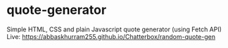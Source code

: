 # quote-generator

Simple HTML, CSS and plain Javascript quote generator (using Fetch API) <br />
Live: https://abbaskhurram255.github.io/Chatterbox/random-quote-gen
